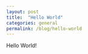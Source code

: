 ```yaml
---
layout: post
title:  "Hello World"
categories: general
permalink: /blog/hello-world
---
```

Hello World!
